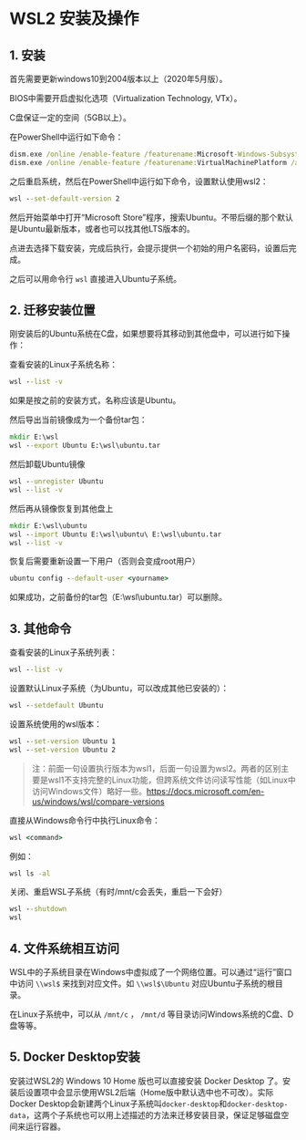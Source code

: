 # WSL2 安装及操作

## 1. 安装

首先需要更新windows10到2004版本以上（2020年5月版）。

BIOS中需要开启虚拟化选项（Virtualization Technology, VTx）。

C盘保证一定的空间（5GB以上）。

在PowerShell中运行如下命令：

```cmd
dism.exe /online /enable-feature /featurename:Microsoft-Windows-Subsystem-Linux /all /norestart
dism.exe /online /enable-feature /featurename:VirtualMachinePlatform /all /norestart
```

之后重启系统，然后在PowerShell中运行如下命令，设置默认使用wsl2：

```cmd
wsl --set-default-version 2
```

然后开始菜单中打开“Microsoft Store”程序，搜索Ubuntu。不带后缀的那个默认是Ubuntu最新版本，或者也可以找其他LTS版本的。

点进去选择下载安装，完成后执行，会提示提供一个初始的用户名密码，设置后完成。

之后可以用命令行 `wsl` 直接进入Ubuntu子系统。

## 2. 迁移安装位置

刚安装后的Ubuntu系统在C盘，如果想要将其移动到其他盘中，可以进行如下操作：

查看安装的Linux子系统名称：

```cmd
wsl --list -v
```

如果是按之前的安装方式，名称应该是Ubuntu。

然后导出当前镜像成为一个备份tar包：

```cmd
mkdir E:\wsl
wsl --export Ubuntu E:\wsl\ubuntu.tar
```

然后卸载Ubuntu镜像

```cmd
wsl --unregister Ubuntu
wsl --list -v
```

然后再从镜像恢复到其他盘上

```cmd
mkdir E:\wsl\ubuntu
wsl --import Ubuntu E:\wsl\ubuntu\ E:\wsl\ubuntu.tar
wsl --list -v
```

恢复后需要重新设置一下用户（否则会变成root用户）

```cmd
ubuntu config --default-user <yourname>
```

如果成功，之前备份的tar包（E:\wsl\ubuntu.tar）可以删除。

## 3. 其他命令

查看安装的Linux子系统列表：

```cmd
wsl --list -v
```

设置默认Linux子系统（为Ubuntu，可以改成其他已安装的）：

```cmd
wsl --setdefault Ubuntu
```

设置系统使用的wsl版本：

```cmd
wsl --set-version Ubuntu 1
wsl --set-version Ubuntu 2
```

>注：前面一句设置执行版本为wsl1，后面一句设置为wsl2。两者的区别主要是wsl1不支持完整的Linux功能，但跨系统文件访问读写性能（如Linux中访问Windows文件）略好一些。<https://docs.microsoft.com/en-us/windows/wsl/compare-versions>

直接从Windows命令行中执行Linux命令：

```cmd
wsl <command>
```

例如：

```cmd
wsl ls -al
```

关闭、重启WSL子系统（有时/mnt/c会丢失，重启一下会好）

```cmd
wsl --shutdown
wsl
```


## 4. 文件系统相互访问

WSL中的子系统目录在Windows中虚拟成了一个网络位置。可以通过“运行”窗口中访问 `\\wsl$` 来找到对应文件。如 `\\wsl$\Ubuntu` 对应Ubuntu子系统的根目录。

在Linux子系统中，可以从 `/mnt/c` ， `/mnt/d` 等目录访问Windows系统的C盘、D盘等等。

## 5. Docker Desktop安装

安装过WSL2的 Windows 10 Home 版也可以直接安装 Docker Desktop 了。安装后设置项中会显示使用WSL2后端（Home版中默认选中也不可改）。实际Docker Desktop会新建两个Linux子系统叫`docker-desktop`和`docker-desktop-data`，这两个子系统也可以用上述描述的方法来迁移安装目录，保证足够磁盘空间来运行容器。
